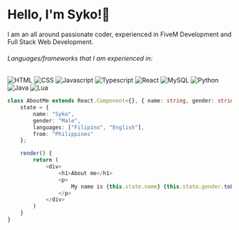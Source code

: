 <h1>
  Hello, I'm Syko!👋
</h1>

I am an all around passionate coder, experienced in FiveM Development and Full Stack Web Development.


###### Languages/frameworks that I am experienced in:
![HTML](https://img.shields.io/badge/-HTML-05122A?style=flat&logo=HTML5)
![CSS](https://img.shields.io/badge/-CSS-05122A?style=flat&logo=CSS3)
![Javascript](https://img.shields.io/badge/-Javascript-05122A?style=flat&logo=javascript)
![Typescript](https://img.shields.io/badge/-Typescript-05122A?style=flat&logo=typescript)
![React](https://img.shields.io/badge/-React-05122A?style=flat&logo=react)
![MySQL](https://img.shields.io/badge/-MySQL-05122A?style=flat&logo=mysql)
![Python](https://img.shields.io/badge/-Python-05122A?style=flat&logo=python)
![Java](https://img.shields.io/badge/-Python-05122A?style=flat&logo=python)
![Lua](https://img.shields.io/badge/-Lua-05122A?style=flat&logo=lua)

```typescript
class AboutMe extends React.Component<{}, { name: string, gender: string, hobbies: string[], languages: string[] }> {
    state = {
        name: "Syko",
        gender: "Male",
        languages: ["Filipino", "English"],
        from: "Philippines"
    };

    render() {
        return (
            <div>
                <h1>About me</h1>
                <p>
                    My name is {this.state.name} {this.state.gender.toLowerCase()} A passionate coder from the {this.state.from}.
                </p>
            </div>
        )
    }
}
```
